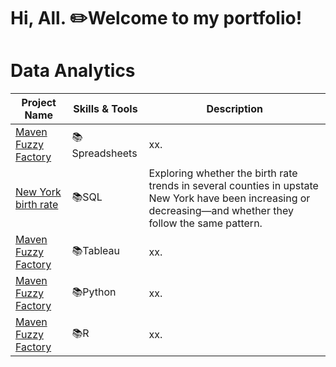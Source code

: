 # Hi, All. ✏️Welcome to my portfolio!

# Data Analytics
| Project Name | Skills & Tools | Description | 
|---|---|---|
|[Maven Fuzzy Factory](https:)|📚Spreadsheets|xx.|
|[New York birth rate](https://console.cloud.google.com/bigquery?sq=559253550336:8316e77eceb34d35a4cb9c0b00c79232)|📚SQL|Exploring whether the birth rate trends in several counties in upstate New York have been increasing or decreasing—and whether they follow the same pattern.|
|[Maven Fuzzy Factory](https:)|📚Tableau|xx.|
|[Maven Fuzzy Factory](https:)|📚Python|xx.|
|[Maven Fuzzy Factory](https:)|📚R|xx.|
